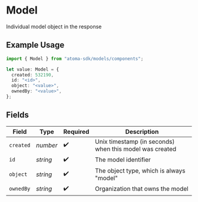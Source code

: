 # Model

Individual model object in the response

## Example Usage

```typescript
import { Model } from "atoma-sdk/models/components";

let value: Model = {
  created: 532190,
  id: "<id>",
  object: "<value>",
  ownedBy: "<value>",
};
```

## Fields

| Field                                                   | Type                                                    | Required                                                | Description                                             |
| ------------------------------------------------------- | ------------------------------------------------------- | ------------------------------------------------------- | ------------------------------------------------------- |
| `created`                                               | *number*                                                | :heavy_check_mark:                                      | Unix timestamp (in seconds) when this model was created |
| `id`                                                    | *string*                                                | :heavy_check_mark:                                      | The model identifier                                    |
| `object`                                                | *string*                                                | :heavy_check_mark:                                      | The object type, which is always "model"                |
| `ownedBy`                                               | *string*                                                | :heavy_check_mark:                                      | Organization that owns the model                        |